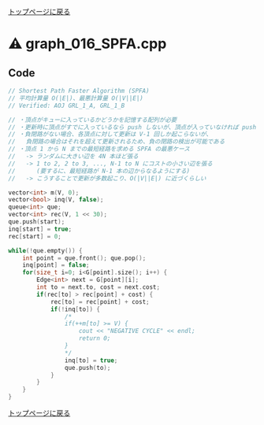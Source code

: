 <!-- mathjax config similar to math.stackexchange -->
<script type="text/x-mathjax-config">
  MathJax.Hub.Config({ tex2jax: { inlineMath: [ ['$','$'] ] } });
</script>
<script type="text/javascript"
  src="http://cdn.mathjax.org/mathjax/latest/MathJax.js?config=TeX-AMS_HTML">
</script>
<meta http-equiv="X-UA-Compatible" CONTENT="IE=EmulateIE7" />

<script type="text/javascript" src="https://cdnjs.cloudflare.com/ajax/libs/jquery/3.4.1/jquery.min.js"></script>
<link rel="stylesheet" href="../css/copy-button.css" />
<script type="text/javascript" src="../js/balloons.js"></script>
<script type="text/javascript" src="../js/copy-button.js"></script>



[トップページに戻る](../index.html)

# :warning: graph\_016\_SPFA.cpp

## Code

```cpp
// Shortest Path Faster Algorithm (SPFA)
// 平均計算量 O(|E|)、最悪計算量 O(|V||E|)
// Verified: AOJ GRL_1_A, GRL_1_B

// ・頂点がキューに入っているかどうかを記憶する配列が必要
// ・更新時に頂点がすでに入っているなら push しないが、頂点が入っていなければ push するだけ
// ・負閉路がない場合、各頂点に対して更新は V-1 回しか起こらないが、
//   負閉路の場合はそれを超えて更新されるため、負の閉路の検出が可能である
// ・頂点 1 から N までの最短経路を求める SPFA の最悪ケース
//   -> ランダムに大きい辺を 4N 本ほど張る
//   -> 1 to 2, 2 to 3, ..., N-1 to N にコストの小さい辺を張る
//      (要するに、最短経路が N-1 本の辺からなるようにする)
//   -> こうすることで更新が多数起こり、O(|V||E|) に近づくらしい

vector<int> m(V, 0);
vector<bool> inq(V, false);
queue<int> que;
vector<int> rec(V, 1 << 30);
que.push(start);
inq[start] = true;
rec[start] = 0;

while(!que.empty()) {
    int point = que.front(); que.pop();
    inq[point] = false;
    for(size_t i=0; i<G[point].size(); i++) {
        Edge<int> next = G[point][i];
        int to = next.to, cost = next.cost;
        if(rec[to] > rec[point] + cost) {
            rec[to] = rec[point] + cost;
            if(!inq[to]) {
                /*
                if(++m[to] >= V) {
                    cout << "NEGATIVE CYCLE" << endl;
                    return 0;
                }
                */
                inq[to] = true;
                que.push(to);
            }
        }
    }
}
```

[トップページに戻る](../index.html)
